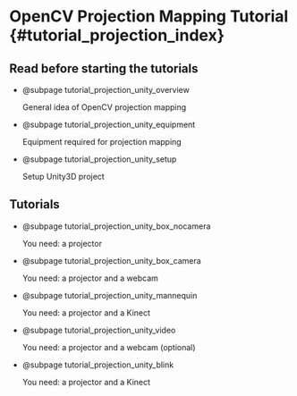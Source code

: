 OpenCV Projection Mapping Tutorial {#tutorial_projection_index}
========

Read before starting the tutorials
--------

-   @subpage tutorial_projection_unity_overview

    General idea of OpenCV projection mapping

-   @subpage tutorial_projection_unity_equipment

    Equipment required for projection mapping

-   @subpage tutorial_projection_unity_setup

    Setup Unity3D project



Tutorials
--------

-   @subpage tutorial_projection_unity_box_nocamera

    You need: a projector

-   @subpage tutorial_projection_unity_box_camera

    You need: a projector and a webcam

-   @subpage tutorial_projection_unity_mannequin

    You need: a projector and a Kinect

-   @subpage tutorial_projection_unity_video

    You need: a projector and a webcam (optional)

-   @subpage tutorial_projection_unity_blink

    You need: a projector and a Kinect
